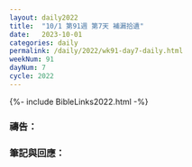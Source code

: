 ```yaml
---
layout: daily2022
title:  "10/1 第91週 第7天 補漏拾遺"
date:   2023-10-01
categories: daily
permalink: /daily/2022/wk91-day7-daily.html
weekNum: 91
dayNum: 7
cycle: 2022
---
```


{%- include BibleLinks2022.html -%}

### 禱告：

### 筆記與回應：
